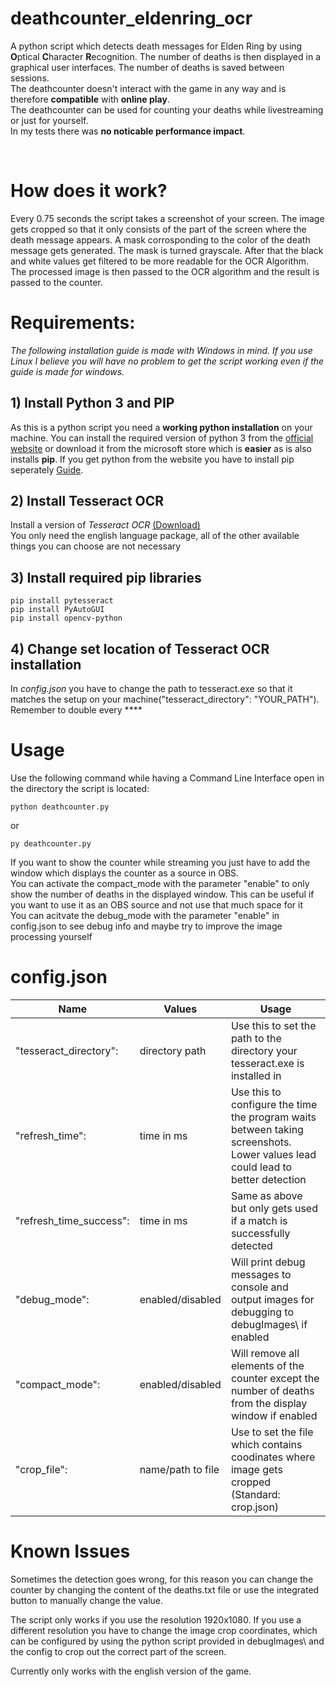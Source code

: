 # deathcounter_eldenring_ocr

A python script which detects death messages for Elden Ring by using **O**ptical **C**haracter **R**ecognition.
The number of deaths is then displayed in a graphical user interfaces. The number of deaths is saved between sessions. <br/>
The deathcounter doesn't interact with the game in any way and is therefore **compatible** with **online play**. <br/>
The deathcounter can be used for counting your deaths while livestreaming or just for yourself. <br/>
In my tests there was **no noticable performance impact**.

<br />

# How does it work?

Every 0.75 seconds the script takes a screenshot of your screen. The image gets cropped so that it only consists of the part of the screen where the death message appears. A mask corrosponding to the color of the death message gets generated. The mask is turned grayscale. After that the black and white values get filtered to be more readable for the OCR Algorithm. The processed image is then passed to the OCR algorithm and the result is passed to the counter.

# Requirements:

_The following installation guide is made with Windows in mind. If you use Linux I believe you will have no problem to get the script working even if the guide is made for windows._

## 1) Install Python 3 and PIP

As this is a python script you need a **working python installation** on your machine.
You can install the required version of python 3 from the [official website](https://www.python.org/downloads/) or download it from the microsoft store which is **easier** as is also installs **pip**. If you get python from the website you have to install pip seperately [Guide](https://www.geeksforgeeks.org/how-to-install-pip-on-windows/).

## 2) Install Tesseract OCR

Install a version of _Tesseract OCR_ [(Download)](https://github.com/UB-Mannheim/tesseract/wiki) <br/>
You only need the english language package, all of the other available things you can choose are not necessary

## 3) Install required pip libraries

```console
pip install pytesseract
pip install PyAutoGUI
pip install opencv-python
```

## 4) Change set location of Tesseract OCR installation

In _config.json_ you have to change the path to tesseract.exe so that it matches the setup on your machine("tesseract_directory": "YOUR_PATH"). Remember to double every \*\*\*\*

# Usage

Use the following command while having a Command Line Interface open in the directory the script is located:

```console
python deathcounter.py
```

or

```console
py deathcounter.py
```

If you want to show the counter while streaming you just have to add the window which displays the counter as a source in OBS.<br/>
You can activate the compact_mode with the parameter "enable" to only show the number of deaths in the displayed window. This can be useful if you want to use it as an OBS source and not use that much space for it <br/>
You can acitvate the debug_mode with the parameter "enable" in config.json to see debug info and maybe try to improve the image processing yourself <br/>

# config.json

| Name                    | Values            | Usage                                                                                                                         |
| ----------------------- | ----------------- | ----------------------------------------------------------------------------------------------------------------------------- |
| "tesseract_directory":  | directory path    | Use this to set the path to the directory your tesseract.exe is installed in                                                  |
| "refresh_time":         | time in ms        | Use this to configure the time the program waits between taking screenshots. Lower values lead could lead to better detection |
| "refresh_time_success": | time in ms        | Same as above but only gets used if a match is successfully detected                                                          |
| "debug_mode":           | enabled/disabled  | Will print debug messages to console and output images for debugging to debugImages\ if enabled                               |
| "compact_mode":         | enabled/disabled  | Will remove all elements of the counter except the number of deaths from the display window if enabled                        |
| "crop_file":            | name/path to file | Use to set the file which contains coodinates where image gets cropped (Standard: crop.json)                                  |

# Known Issues

Sometimes the detection goes wrong, for this reason you can change the counter by changing the content of the deaths.txt file or use the integrated button to manually change the value. <br/>

The script only works if you use the resolution 1920x1080. If you use a different resolution you have to change the image crop coordinates, which can be configured by using the python script provided in debugImages\ and the config to crop out the correct part of the screen. <br/>

Currently only works with the english version of the game. <br/>
